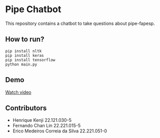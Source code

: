 # Pipe Chatbot
This repository contains a chatbot to take questions about pipe-fapesp.

## How to run?
```
pip install nltk
pip install keras
pip install tensorflow
python main.py
```

## Demo
[Watch video]([https://www.example.com](https://www.youtube.com/watch?v=Z4zW6SgEXcY))

## Contributors
- Henrique Kenji 22.121.030-5
- Fernando Chan Lin 22.221.015-5
- Erico Medeiros Correia da Silva 22.221.051-0
